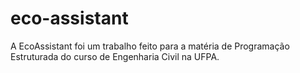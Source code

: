 # eco-assistant
A EcoAssistant foi um trabalho feito para a matéria de Programação Estruturada do curso de Engenharia Civil na UFPA.
